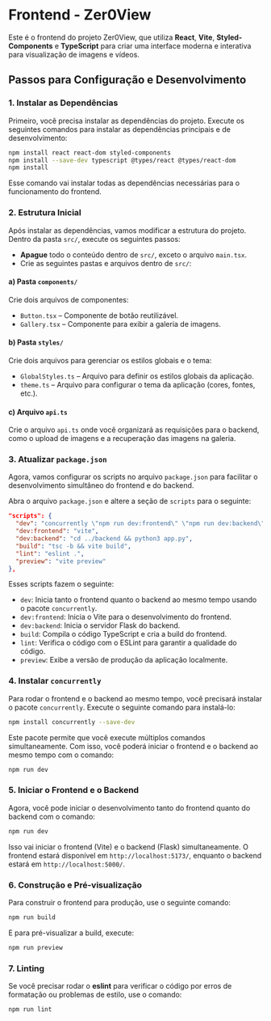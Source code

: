 # Frontend - Zer0View

Este é o frontend do projeto Zer0View, que utiliza **React**, **Vite**, **Styled-Components** e **TypeScript** para criar uma interface moderna e interativa para visualização de imagens e vídeos.

## Passos para Configuração e Desenvolvimento

### 1. Instalar as Dependências

Primeiro, você precisa instalar as dependências do projeto. Execute os seguintes comandos para instalar as dependências principais e de desenvolvimento:

```bash
npm install react react-dom styled-components
npm install --save-dev typescript @types/react @types/react-dom
npm install
```

Esse comando vai instalar todas as dependências necessárias para o funcionamento do frontend.

### 2. Estrutura Inicial

Após instalar as dependências, vamos modificar a estrutura do projeto. Dentro da pasta `src/`, execute os seguintes passos:

- **Apague** todo o conteúdo dentro de `src/`, exceto o arquivo `main.tsx`.
- Crie as seguintes pastas e arquivos dentro de `src/`:

#### a) **Pasta `components/`**

Crie dois arquivos de componentes:

- `Button.tsx` – Componente de botão reutilizável.
- `Gallery.tsx` – Componente para exibir a galeria de imagens.

#### b) **Pasta `styles/`**

Crie dois arquivos para gerenciar os estilos globais e o tema:

- `GlobalStyles.ts` – Arquivo para definir os estilos globais da aplicação.
- `theme.ts` – Arquivo para configurar o tema da aplicação (cores, fontes, etc.).

#### c) **Arquivo `api.ts`**

Crie o arquivo `api.ts` onde você organizará as requisições para o backend, como o upload de imagens e a recuperação das imagens na galeria.

### 3. Atualizar `package.json`

Agora, vamos configurar os scripts no arquivo `package.json` para facilitar o desenvolvimento simultâneo do frontend e do backend.

Abra o arquivo `package.json` e altere a seção de `scripts` para o seguinte:

```json
"scripts": {
  "dev": "concurrently \"npm run dev:frontend\" \"npm run dev:backend\"",
  "dev:frontend": "vite",
  "dev:backend": "cd ../backend && python3 app.py",
  "build": "tsc -b && vite build",
  "lint": "eslint .",
  "preview": "vite preview"
},
```

Esses scripts fazem o seguinte:
- `dev`: Inicia tanto o frontend quanto o backend ao mesmo tempo usando o pacote `concurrently`.
- `dev:frontend`: Inicia o Vite para o desenvolvimento do frontend.
- `dev:backend`: Inicia o servidor Flask do backend.
- `build`: Compila o código TypeScript e cria a build do frontend.
- `lint`: Verifica o código com o ESLint para garantir a qualidade do código.
- `preview`: Exibe a versão de produção da aplicação localmente.

### 4. Instalar `concurrently`

Para rodar o frontend e o backend ao mesmo tempo, você precisará instalar o pacote `concurrently`. Execute o seguinte comando para instalá-lo:

```bash
npm install concurrently --save-dev
```

Este pacote permite que você execute múltiplos comandos simultaneamente. Com isso, você poderá iniciar o frontend e o backend ao mesmo tempo com o comando:

```bash
npm run dev
```

### 5. Iniciar o Frontend e o Backend

Agora, você pode iniciar o desenvolvimento tanto do frontend quanto do backend com o comando:

```bash
npm run dev
```

Isso vai iniciar o frontend (Vite) e o backend (Flask) simultaneamente. O frontend estará disponível em `http://localhost:5173/`, enquanto o backend estará em `http://localhost:5000/`.

### 6. Construção e Pré-visualização

Para construir o frontend para produção, use o seguinte comando:

```bash
npm run build
```

E para pré-visualizar a build, execute:

```bash
npm run preview
```

### 7. Linting

Se você precisar rodar o **eslint** para verificar o código por erros de formatação ou problemas de estilo, use o comando:

```bash
npm run lint
```
